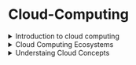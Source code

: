 # Cloud-Computing

<details>
<summary> Introduction to cloud computing </summary>

* The impact of cloud computing on businesses across industries cannot be overstated.
* It has revolutionized the way organizations operate, offering essential features like on-demand access to computing power and storage, virtually unlimited scalability, and flexible pricing models.
* As a result, startups have been able to disrupt established industry players, while established businesses have leveraged the cloud to enhance their capabilities and rapidly transform their processes.
* Initially, the adoption of cloud technologies focused primarily on cost reduction and shifting technology expenditures from capital to operational expenses.
* Cloud vendors prioritized lowering costs for standard computing and storage resources.
* While cost reduction remains a significant factor in cloud adoption, companies now recognize the potential of cloud services to drive business transformation.
* As a result, most organizations have embraced a pragmatic hybrid cloud strategy, utilizing a combination of public and private cloud services based on their specific business needs.
* They retain critical applications within their data centers while leveraging innovative SoThe cloud market has evolved to cater to diverse customer requirements.
* Cloud providers now specialize in specific areas to deliver unique value to customers.ftware as a Service (SaaS) applications and cloud infrastructure services.
* The cloud market has evolved to cater to diverse customer requirements. Cloud providers now specialize in specific areas to deliver unique value to customers.
* Some focus on offering machine learning services, while others specialize in governance cloud services.
* Additionally, a range of cloud storage services is available from various vendors.

# Five characteristics defined by the National Institute of Standards and Technology
# ON-Demand Self-Service

* Consumers can provision resources as needed and automatically. Cloud services consumers can provision services on an as-needed basis, without the need to work with the CSP (Cloud service provider) directly.
* These resources might include additional compute power, additional storage, new websites, or even database services.
* The consumer can expand (or reduce) these services without the need for human assistance from the CSP.

# Broad Network Access

* Services are available across the network from commonly available clients.
* Client devices and traditional server deployments are able to access cloud-based resources across the network.
* The network might include the local on-premises network or the Internet, or both. Cloud resources have the potential to be globally accessible.

# Resource Pooling

* The cloud service provider (CSP) pools resources in a multitenant model and adjusts resource allocation on an on-demand basis, and the specific distribution of hardware resources is abstracted from the consumer.
* CSPs pool network, storage, and compute capabilities and then dynamically and automatically allocate those resources to consumers on an on-demand basis.
* The consumers do not know (or care) where the resources might physically be located.
* The next time those services are used by the consumer, the resource locations might have changed.
* The CSP manages the resources and maximizes their use.

# Rapid Elasticity

* Resources are provisioned and released to adjust for changes in demand and consumption.
* This process may be automatic or manual.
* Server resources in a traditional model are purchased as a capital expenditure, and whether or not those resources are efficiently utilized, their cost and capabilities are fixed.
* In some business models, resource needs change throughout the year.
* For example, retail demand is significantly higher during some parts of the year than others.
* With cloud-based computing, resources are dynamically allocated, making for far more efficient utilization of those resources.
* Servers that might have been underutilized for most of the year no longer need to be purchased and maintained.

# Measured Service

* Metering of resources is monitored, controlled, and billable. CSPs meter the utilization of their resources.
* This metering permits more efficient and dynamic resource allocation.
* It also permits the CSPs to bill consumers accurately for exactly the quantity of resources consumed.
  
</details>

<details>
<summary> Cloud Computing Ecosystems </summary>

# This ecosystem consists of three categories of players:

# Consumers of Services

* Microsoft OneDrive: OneDrive is a file hosting and synchronization service offered by Microsoft.
* It enables users to store and share files and access them from any device, including PCs, Macs, and mobile devices.
* Google Drive: Google Drive is a cloud storage and file backup service provided by Google.
* It offers free storage space for personal use and allows users to store files, collaborate on documents, and share files with others.
* iCloud: iCloud is a cloud storage and synchronization service provided by Apple.
* It allows users to store their photos, videos, documents, and other files and access them across Apple devices.
* Microsoft OneDrive: OneDrive is a file hosting and synchronization service offered by Microsoft.
* It enables users to store and share files and access them from any device, including PCs, Macs, and mobile devices.

# Provider of Services

* Amazon Web Services (AWS): AWS is a comprehensive cloud computing platform provided by Amazon.
* It offers a wide array of services, including computing power, storage, databases, networking, analytics, machine learning, and more.
* Google Cloud Platform (GCP): GCP is a suite of cloud computing services offered by Google.
* Microsoft Azure: Azure is a cloud computing platform offered by Microsoft.
* It provides a range of services for building, deploying, and managing applications and services through Microsoft-managed data centers.
* Google Cloud Platform (GCP): GCP is a suite of cloud computing services offered by Google.
* It provides infrastructure, storage, AI, machine learning, data analytics, and other services to help businesses scale and innovate.
* IBM Cloud: IBM Cloud is a collection of cloud computing services provided by IBM.
* It offers infrastructure, platform, and software as a service (IaaS, PaaS, and SaaS) solutions, along with tools for data analytics, AI, and blockchain.
* Oracle Cloud Infrastructure: Oracle Cloud Infrastructure is an IaaS platform offered by Oracle.
* It provides a broad range of cloud services, including compute, storage, networking, database, and applications, with a focus on enterprise workloads.
* Alibaba Cloud: Alibaba Cloud is the cloud computing arm of Alibaba Group, a Chinese multinational conglomerate.
* It offers a wide range of cloud services, including computing, storage, networking, database, AI, and security, with a strong presence in the Asia-Pacific region.

# Designer of Services

* Accenture: Accenture is a global professional services company that offers cloud consulting and implementation services.
* They help businesses design and deploy cloud solutions, leveraging their expertise in cloud architecture, migration, and management.
* Deloitte: Deloitte is a multinational professional services firm that provides cloud technology consulting and implementation services.
* They assist organizations in developing cloud strategies, designing architectures, and implementing cloud solutions across various industries.
* Capgemini: Capgemini is a global consulting and technology services company that offers cloud transformation services.
* They help businesses design and implement cloud architectures, optimize cloud environments, and enable digital transformation through cloud technologies.
* IBM: IBM is a leading technology company that provides cloud consulting and design services.
* They assist organizations in designing hybrid cloud architectures, implementing cloud-based applications, and leveraging emerging technologies like AI and blockchain.
* PricewaterhouseCoopers (PwC): PwC is a multinational professional services firm that offers cloud technology consulting services.
* They help businesses design and implement cloud strategies, optimize cloud operations, and ensure compliance and security in cloud environments.
* Cognizant: Cognizant is an IT services and consulting company that provides cloud technology services.
* They help organizations design and implement cloud-based solutions, migrate applications to the cloud, and optimize cloud infrastructure.
* Wipro: Wipro is a global IT consulting and services company that offers cloud consulting and implementation services.
* They assist businesses in designing cloud strategies, developing cloud-native applications, and ensuring seamless cloud integration.
* Tata Consultancy Services (TCS): TCS is an IT services and consulting company that provides cloud technology solutions.
* They assist organizations in cloud strategy development, cloud architecture design, and implementing cloud-based applications and services.
* They help businesses design and implement cloud solutions, migrate applications to the cloud, and optimize cloud infrastructure for improved performance.
* DXC Technology: DXC Technology is an IT services company that provides cloud consulting and implementation services.
* They assist organizations in designing cloud architectures, migrating applications to the cloud, and managing cloud environments.

</details>

<details>
<summary> Understaing Cloud Concepts </summary>

# Cloud computing

* Is a method of providing shared computing resources, including applications, computing, storage, networking, development, and deployment platforms as well as business processes.
* Cloud computing makes computing resources easier to use by providing standardization and automation.

# Standardization

* Is the implementation of services using a consistent approach supported by a set of consistent interfaces.
* Likewise, the cloud generally requires that processes be implemented through the use of automation.

# Automation

* Is a process that’s triggered based on business rules, resource availability, and security demands.
*  Automation is required to support a self-service provisioning model. To promote efficiency, automation can ensure that after a provisioned service is no longer needed, it is returned to the resource pool.
* This type of rules-based automation can help with capacity planning and overall workload management. 

# Cloud Components and Clients

1. CSP data center - Hosts cloud services
2. Client - Means of access to cloud services for consumer.
3. Network - Path between cloud services and client devices

* Leading cloud service providers (CSPs), like Microsoft and Amazon, operate a vast network of data centers worldwide.
* These data centers are designed with redundancy, ensuring reliable power supply, internet connectivity, and physical security.
*  It is within these data centers that cloud services are hosted, providing a range of functionalities.
*  Cloud services cater to a wide range of consumers, encompassing individuals and businesses alike, on various platforms.
* These services can include storage, email, e-commerce, office suites, and development environments, among others.
* Users can access these services from a multitude of devices, such as phones, tablets, traditional computers, Internet of Things (IoT) devices, and servers.
* The devices connecting to the cloud can be anything equipped with a network connection.
* The primary operating systems used on these client devices include Microsoft Windows, Apple macOS, Linux, iOS, and Android.

* The cloud service infrastructure can be managed internally by a single organization for its own use or managed by a CSP that provides services to many organizations.
* These two models can be combined into a hybrid solution. 



* Public cloud:  A CSP owns the cloud deployment and allocates its resources to external, unaffiliated customers. Those customers share the public cloud’s resources without knowing precisely where their data is in relation to that of any other organization.
*  Private cloud:  Services are provided to only a single organization.
* Hybrid cloud:  There is a combination of two or more private, public, or community deployments.

# The Public Cloud

* The public cloud is a set of hardware, networking, storage, services, applications, and interfaces owned and operated by a third party for use by other companies or individuals.
* CSPs offer public cloud services to virtually any customer. Customers use a subscription model to pay for access.
* These commercial providers or CSPs create a highly scalable data center that hides the details of the underlying infrastructure from the consumer, no customer has any real understanding of precisely where their resources or data may be at a given moment.
* In the background, the CSP dynamically reallocates resources throughout the data center to support the current demand.
* Public clouds are viable because they offer many options for computing, storage, and a rich set of other services.
* With many resources always available, public cloud consumers can quickly select, optimize, and use those resources that match the needs of the applications they will run in the public cloud.
* Most public cloud providers offer a wide variety of APIs and services, such as security, and specialized infrastructure to support specific workloads like Graphic Processor Units (GPUs) for data science, application development pipelines, and other technologies to support customer needs.
* All of these cloud services are available in an on-demand manner.
* Public cloud vendors are increasingly offering dedicated, non-multi-tenancy instances within their data center.

# The Private Cloud

* A private cloud is a set of hardware, networking, storage, services, applications, and interfaces owned and operated by an organization for the use of its employees, partners, or customers.
* A private cloud can be created and managed by a third party for the exclusive use of one enterprise.
* The organization retains complete control of the cloud deployment but can leverage the advantages of cloud technologies.
* This is especially viable for very large enterprises. The private cloud is a highly controlled environment not open for public consumption.
* Thus, a private cloud sits behind a firewall. The private cloud is highly automated with a focus on governance, security, and compliance.

* Increasingly, public cloud vendors are packaging their cloud services into appliances that can be installed within a customer’s on-premises data center behind the firewall.
* The appliance typically contains access to all of the cloud services that the cloud vendor offers on the public cloud.
* The consumption models for these appliance based on premises public clouds can vary — the vendor may manage and own the appliance and bill the client in the same way that they bill public cloud use, or the customer may own and maintain the appliance.
* This model of public cloud capabilities behind the firewall is quickly gaining traction.
* 







  
</details>
